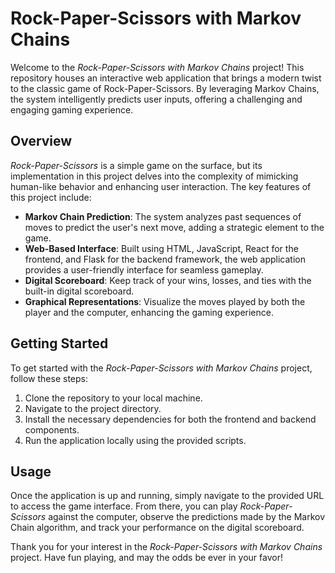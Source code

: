 # Rock-Paper-Scissors with Markov Chains

Welcome to the *Rock-Paper-Scissors with Markov Chains* project! This repository houses an interactive web application that brings a modern twist to the classic game of Rock-Paper-Scissors. By leveraging Markov Chains, the system intelligently predicts user inputs, offering a challenging and engaging gaming experience.

## Overview

*Rock-Paper-Scissors* is a simple game on the surface, but its implementation in this project delves into the complexity of mimicking human-like behavior and enhancing user interaction. The key features of this project include:

- **Markov Chain Prediction**: The system analyzes past sequences of moves to predict the user's next move, adding a strategic element to the game.
- **Web-Based Interface**: Built using HTML, JavaScript, React for the frontend, and Flask for the backend framework, the web application provides a user-friendly interface for seamless gameplay.
- **Digital Scoreboard**: Keep track of your wins, losses, and ties with the built-in digital scoreboard.
- **Graphical Representations**: Visualize the moves played by both the player and the computer, enhancing the gaming experience.

## Getting Started

To get started with the *Rock-Paper-Scissors with Markov Chains* project, follow these steps:

1. Clone the repository to your local machine.
2. Navigate to the project directory.
3. Install the necessary dependencies for both the frontend and backend components.
4. Run the application locally using the provided scripts.

## Usage

Once the application is up and running, simply navigate to the provided URL to access the game interface. From there, you can play *Rock-Paper-Scissors* against the computer, observe the predictions made by the Markov Chain algorithm, and track your performance on the digital scoreboard.

Thank you for your interest in the *Rock-Paper-Scissors with Markov Chains* project. Have fun playing, and may the odds be ever in your favor!
